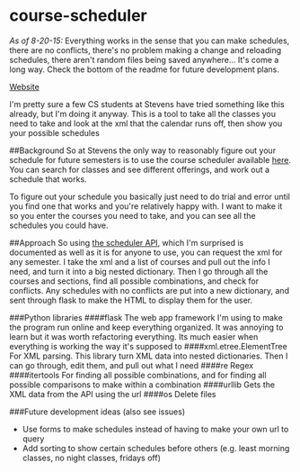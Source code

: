 # course-scheduler

*As of 8-20-15:* Everything works in the sense that you can make schedules, there are no conflicts, there's no problem making a change and reloading schedules, there aren't random files being saved anywhere... It's come a long way. Check the bottom of the readme for future development plans.

[Website](joshgrib.pythonanywhere.com)

I'm pretty sure a few CS students at Stevens have tried something like this already, but I'm doing it anyway. This is a tool to take all the classes you need to take and look at the xml that the calendar runs off, then show you your possible schedules

##Background
So at Stevens the only way to reasonably figure out your schedule for future semesters is to use the course scheduler available [here](https://web.stevens.edu/scheduler/). You can search for classes and see different offerings, and work out a schedule that works.

To figure out your schedule you basically just need to do trial and error until you find one that works and you're relatively happy with. I want to make it so you enter the courses you need to take, and you can see all the schedules you could have.

##Approach
So using [the scheduler API](https://www.thegreatco.com/projects/scheduler-api/), which I'm surprised is documented as well as it is for anyone to use, you can request the xml for any semester. I take the xml and a list of courses and pull out the info I need, and turn it into a big nested dictionary. Then I go through all the courses and sections, find all possible combinations, and check for conflicts. Any schedules with no conflicts are put into a new dictionary, and sent through flask to make the HTML to display them for the user.

###Python libraries
####flask
The web app framework I'm using to make the program run online and keep everything organized. It was annoying to learn but it was worth refactoring everything. Its much easier when everything is working the way it's supposed to
####xml.etree.ElementTree
For XML parsing. This library turn XML data into nested dictionaries. Then I can go through, edit them, and pull out what I need
####re
Regex
####itertools
For finding all possible combinations, and for finding all possible comparisons to make within a combination
####urllib
Gets the XML data from the API using the url
####os
Delete files

###Future development ideas (also see issues)
* Use forms to make schedules instead of having to make your own url to query
* Add sorting to show certain schedules before others (e.g. least morning classes, no night classes, fridays off)
